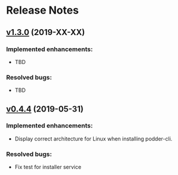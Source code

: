 # Release Notes

## [v1.3.0](https://github.com/podder-ai/podder-installer/releases/tag/1.3.0) (2019-XX-XX)

### Implemented enhancements:
- TBD

### Resolved bugs:
- TBD


## [v0.4.4](https://github.com/podder-ai/podder-installer/releases/tag/0.4.4) (2019-05-31)

### Implemented enhancements:
- Display correct architecture for Linux when installing podder-cli.

### Resolved bugs:
- Fix test for installer service
